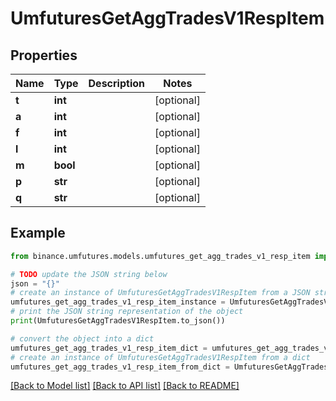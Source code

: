# UmfuturesGetAggTradesV1RespItem


## Properties

Name | Type | Description | Notes
------------ | ------------- | ------------- | -------------
**t** | **int** |  | [optional] 
**a** | **int** |  | [optional] 
**f** | **int** |  | [optional] 
**l** | **int** |  | [optional] 
**m** | **bool** |  | [optional] 
**p** | **str** |  | [optional] 
**q** | **str** |  | [optional] 

## Example

```python
from binance.umfutures.models.umfutures_get_agg_trades_v1_resp_item import UmfuturesGetAggTradesV1RespItem

# TODO update the JSON string below
json = "{}"
# create an instance of UmfuturesGetAggTradesV1RespItem from a JSON string
umfutures_get_agg_trades_v1_resp_item_instance = UmfuturesGetAggTradesV1RespItem.from_json(json)
# print the JSON string representation of the object
print(UmfuturesGetAggTradesV1RespItem.to_json())

# convert the object into a dict
umfutures_get_agg_trades_v1_resp_item_dict = umfutures_get_agg_trades_v1_resp_item_instance.to_dict()
# create an instance of UmfuturesGetAggTradesV1RespItem from a dict
umfutures_get_agg_trades_v1_resp_item_from_dict = UmfuturesGetAggTradesV1RespItem.from_dict(umfutures_get_agg_trades_v1_resp_item_dict)
```
[[Back to Model list]](../README.md#documentation-for-models) [[Back to API list]](../README.md#documentation-for-api-endpoints) [[Back to README]](../README.md)


